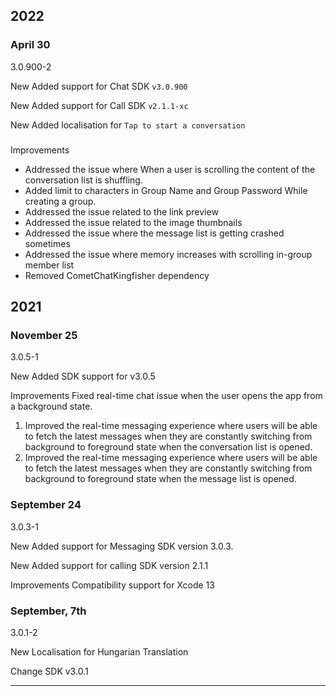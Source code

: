 ## 

## 2022

### April 30

3.0.900-2

New Added support for Chat SDK `v3.0.900`

New Added support for Call SDK `v2.1.1-xc`

New Added localisation for `Tap to start a conversation`

### 
Improvements

- Addressed the issue where When a user is scrolling the content of the conversation list is shuffling.
- Added limit to characters in Group Name and Group Password While creating a group.
- Addressed the issue related to the link preview
- Addressed the issue related to the image thumbnails
- Addressed the issue where the message list is getting crashed sometimes
- Addressed the issue where memory increases with scrolling  in-group member list
- Removed CometChatKingfisher dependency

## 2021

### November 25

 3.0.5-1

New Added SDK support for v3.0.5

Improvements Fixed real-time chat issue when the user opens the app from a background state.

1. Improved the real-time messaging experience where users will be able to fetch the latest messages when they are constantly switching from background to foreground state when the conversation list is opened.
2. Improved the real-time messaging experience where users will be able to fetch the latest messages when they are constantly switching from background to foreground state when the message list is opened.

### September 24

3.0.3-1

New Added support for Messaging SDK version 3.0.3.

New Added support for calling SDK version 2.1.1

Improvements Compatibility support for Xcode 13

### September, 7th

3.0.1-2

New Localisation for Hungarian Translation

Change SDK v3.0.1

---